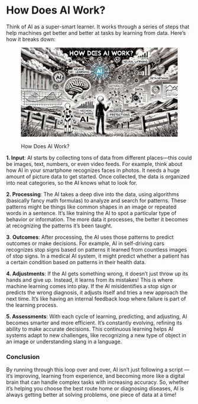 # How Does AI Work?

Think of AI as a super-smart learner. It works through a series of steps that help machines get better and better at tasks by learning from data. Here’s how it breaks down:

<div align="left">

<figure><img src="../.gitbook/assets/image (1).png" alt="" width="563"><figcaption><p>How Does AI Work?</p></figcaption></figure>

</div>

**1. Input**: AI starts by collecting tons of data from different places—this could be images, text, numbers, or even video feeds. For example, think about how AI in your smartphone recognizes faces in photos. It needs a huge amount of picture data to get started. Once collected, the data is organized into neat categories, so the AI knows what to look for.

**2. Processing**: The AI takes a deep dive into the data, using algorithms (basically fancy math formulas) to analyze and search for patterns. These patterns might be things like common shapes in an image or repeated words in a sentence. It’s like training the AI to spot a particular type of behavior or information. The more data it processes, the better it becomes at recognizing the patterns it’s been taught.

**3**. **Outcomes**: After processing, the AI uses those patterns to predict outcomes or make decisions. For example, AI in self-driving cars recognizes stop signs based on patterns it learned from countless images of stop signs. In a medical AI system, it might predict whether a patient has a certain condition based on patterns in their health data.

**4. Adjustments**: If the AI gets something wrong, it doesn’t just throw up its hands and give up. Instead, it learns from its mistakes! This is where machine learning comes into play. If the AI misidentifies a stop sign or predicts the wrong diagnosis, it adjusts itself and tries a new approach the next time. It’s like having an internal feedback loop where failure is part of the learning process.

**5. Assessments**: With each cycle of learning, predicting, and adjusting, AI becomes smarter and more efficient. It’s constantly evolving, refining its ability to make accurate decisions. This continuous learning helps AI systems adapt to new challenges, like recognizing a new type of object in an image or understanding slang in a language.

### Conclusion

By running through this loop over and over, AI isn’t just following a script — it’s improving, learning from experience, and becoming more like a digital brain that can handle complex tasks with increasing accuracy. So, whether it’s helping you choose the best route home or diagnosing diseases, AI is always getting better at solving problems, one piece of data at a time!




